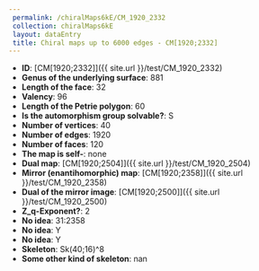 ```yaml
--- 
 permalink: /chiralMaps6kE/CM_1920_2332 
 collection: chiralMaps6kE
 layout: dataEntry
 title: Chiral maps up to 6000 edges - CM[1920;2332]
---
```


- **ID**: [CM[1920;2332]]({{ site.url }}/test/CM_1920_2332)
- **Genus of the underlying surface**: 881
- **Length of the face**: 32
- **Valency**: 96
- **Length of the Petrie polygon**: 60
- **Is the automorphism group solvable?**: S
- **Number of vertices**: 40
- **Number of edges**: 1920
- **Number of faces**: 120
- **The map is self-**: none
- **Dual map**: [CM[1920;2504]]({{ site.url }}/test/CM_1920_2504)
- **Mirror (enantihomorphic) map**: [CM[1920;2358]]({{ site.url }}/test/CM_1920_2358)
- **Dual of the mirror image**: [CM[1920;2500]]({{ site.url }}/test/CM_1920_2500)
- **Z_q-Exponent?**: 2
- **No idea**:  31:2358
- **No idea**: Y
- **No idea**: Y
- **Skeleton**: Sk(40;16)^8
- **Some other kind of skeleton**: nan
